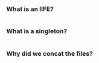 ### What is an IIFE?

```

```

### What is a singleton?

```

```

### Why did we concat the files?

```

```

